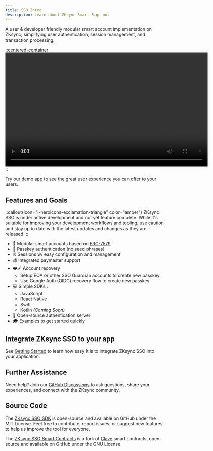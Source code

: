 ```yaml
---
title: SSO Intro
description: Learn about ZKsync Smart Sign-on.
---
```


A user & developer friendly modular smart account implementation on ZKsync;
simplifying user authentication, session management, and transaction processing.

::centered-container
<video width="640" height="360" controls>
  <source src="/images/zksync-sso/SSO_InANutshell.mp4" type="video/mp4">
  Your browser does not support the video tag.
</video>
::

Try our [demo app](https://nft.zksync.dev) to see the great user experience you can offer to your users.

## Features and Goals

::callout{icon="i-heroicons-exclamation-triangle" color="amber"}
ZKsync SSO is under active development and not yet feature complete. While it's suitable for improving your development workflows and tooling,
use caution and stay up to date with the latest updates and changes as they are released.
::

- 🧩 Modular smart accounts based on
  [ERC-7579](https://eips.ethereum.org/EIPS/eip-7579#modules)
- 🔑 Passkey authentication (no seed phrases)
- ⏰ Sessions w/ easy configuration and management
- 💰 Integrated paymaster support
- ❤️‍🩹 Account recovery
  - Setup EOA or other SSO Guardian accounts to create new passkey
  - Use Google Auth (OIDC) recovery flow to create new passkey
- 💻 Simple SDKs :
  - JavaScript
  - React Native
  - Swift
  - Kotlin _(Coming Soon)_
- 🤝 Open-source authentication server
- 🎓 Examples to get started quickly

## Integrate ZKsync SSO to your app

See [Getting Started](/zksync-network/unique-features/zksync-sso/getting-started) to learn how easy it is to integrate ZKsync SSO into your application.

## Further Assistance

Need help? Join our [GitHub Discussions](%%zk_git_repo_zksync-developers%%/discussions/)
to ask questions, share your experiences, and connect with the ZKsync community.

## Source Code

The [ZKsync SSO SDK](https://github.com/matter-labs/zksync-sso)
is open-source and available on GitHub under the MIT License.
Feel free to contribute, report issues, or suggest new features to help us improve the tool for everyone.

The [ZKsync SSO Smart Contracts](https://github.com/matter-labs/zksync-sso-clave-contracts)
is a fork of [Clave](https://github.com/getclave/clave-contracts) smart contracts, open-source and available on GitHub under the GNU License.
